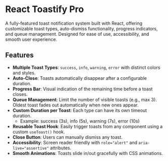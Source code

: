 # React Toastify Pro

A fully-featured toast notification system built with React, offering customizable toast types, auto-dismiss functionality, progress indicators, and queue management. Designed for ease of use, accessibility, and smooth user experience.

## Features

- **Multiple Toast Types**: `success`, `info`, `warning`, `error` with distinct colors and styles.
- **Auto-Close**: Toasts automatically disappear after a configurable duration.
- **Progress Bar**: Visual indication of the remaining time before a toast closes.
- **Queue Management**: Limit the number of visible toasts (e.g., max 3). Oldest toast fades out automatically when new ones appear.
- **Custom Duration per Toast**: Each type can have its own timeout duration.
  - Example: success (3s), info (5s), warning (7s), error (10s)
- **Reusable Toast Hook**: Easily trigger toasts from any component using a custom `useToast()` hook.
- **Close Button**: Users can manually dismiss any toast.
- **Accessibility**: Screen reader friendly with `role="alert"` and `aria-live="assertive"` attributes.
- **Smooth Animations**: Toasts slide in/out gracefully with CSS animations.
